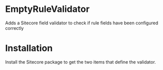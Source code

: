 EmptyRuleValidator
==================

Adds a Sitecore field validator to check if rule fields have been configured correctly

Installation
============
Install the Sitecore package to get the two items that define the validator.
